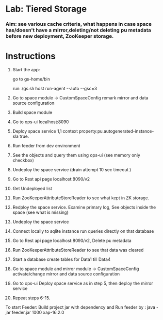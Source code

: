 # Lab: Tiered Storage

### Aim: see various cache criteria, what happens in case space has/doesn't have a mirror,deleting/not deleting pu metadata before new deployment, ZooKeeper storage.
  

# Instructions

1. Start the app:

    go to gs-home/bin

    run ./gs.sh host run-agent --auto --gsc=3

2. Go to space module -> CustomSpaceConfig remark mirror and data source configuration
3. Build space module
4. Go to ops-ui localhost:8090
5. Deploy space service 1,1 context property:pu.autogenerated-instance-sla true.
6. Run feeder from dev environment
7. See the objects and query them using ops-ui (see memory only checkbox)
8. Undeploy the space service (drain attempt 10 sec timeout )
9. Go to Rest api page localhost:8090/v2
10. Get Undeployed list
11. Run ZooKeeperAttributeStoreReader to see what kept in ZK storage.
12. Redploy the space service. Examine primary log, See objects inside the space (see what is missing)
13. Undeploy the space service
14. Connect locally to sqlite instance run queries directly on that database
15. Go to Rest api page localhost:8090/v2, Delete pu metadata
16. Run ZooKeeperAttributeStoreReader to see that data was cleared
17. Start a database create tables for Data1 till Data4
18. Go to space module and mirror module -> CustomSpaceConfig activate/change mirror and data source configuration
19. Go to ops-ui Deploy space service as in step 5, then deploy the mirror service
20. Repeat steps 6-15.


To start Feeder:
Build project jar with dependency and
Run feeder by : java -jar feeder.jar 1000 xap-16.2.0
